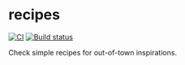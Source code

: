 # recipes

[![CI](https://github.com/midanamiranda/recipes/actions/workflows/ci.yml/badge.svg?branch=develop)](https://github.com/midanamiranda/recipes/actions/workflows/ci.yml)
[![Build status](https://build.appcenter.ms/v0.1/apps/40680ed2-66b0-4b8a-a726-034040c044d5/branches/distribute/badge)](https://appcenter.ms)

Check simple recipes for out-of-town inspirations.
